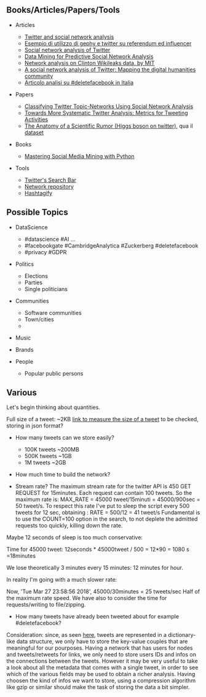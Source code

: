 ## Books/Articles/Papers/Tools
* Articles
    * [Twitter and social network analysis](http://datadrivenjournalism.net/news_and_analysis/twitter_and_social_network_analysis)
    * [Esempio di utilizzo di gephy e twitter su referendum ed influencer](http://www.misurarelacomunicazione.it/2016/11/24/iovotono-vs-bastaunsi-gli-influencers-twitter/)
    * [Social network analysis of Twitter](http://www.mediative.com/social-network-analysis-twitter/)
    * [Data Mining for Predictive Social Network Analysis](https://www.toptal.com/data-science/social-network-data-mining-for-predictive-analysis)
    * [Network analysis on Clinton Wikileaks data, by MIT](https://clinton.media.mit.edu/clinton#)
    * [A social network analysis of Twitter: Mapping the digital humanities community](https://www.tandfonline.com/doi/full/10.1080/23311983.2016.1171458) 
    * [Articolo analisi su \#deletefacebook in Italia](https://socialrecap.it/2018/03/26/deletefacebook-ci-credono-media-non-gli-italiani/)
    
* Papers 
    * [Classifying Twitter Topic-Networks Using Social Network Analysis](http://journals.sagepub.com/doi/full/10.1177/2056305117691545)
    * [Towards More Systematic Twitter Analysis: Metrics for Tweeting Activities](https://www.researchgate.net/publication/235632738_Towards_More_Systematic_Twitter_Analysis_Metrics_for_Tweeting_Activities)
    * [The Anatomy of a Scientific Rumor (Higgs boson on twitter)](https://www.nature.com/articles/srep02980#methods), qua il [dataset](https://snap.stanford.edu/data/higgs-twitter.html)

* Books
    * [Mastering Social Media Mining with Python](https://www.amazon.it/Mastering-Social-Media-Mining-Python/dp/1783552018/ref=sr_1_1?ie=UTF8&qid=1521482811&sr=8-1&keywords=Mastering+Social+Media+Mining+with+Python)

* Tools
    * [Twitter's Search Bar](https://twitter.com/search-home)
    * [Network repository](http://networkrepository.com/)
    * [Hashtagify](http://hashtagify.me/hashtag/deletefacebook)


## Possible Topics

* DataScience 
    * \#datascience \#AI ...
    * \#facebookgate \#CambridgeAnalytica \#Zuckerberg \#deletefacebook
    * \#privacy \#GDPR

* Politics  
    * Elections
    * Parties
    * Single politicians

* Communities
    * Software communities
    * Town/cities
    * 

* Music

* Brands

* People
    * Popular public persons


## Various
Let's begin thinking about quantities.

Full size of a tweet: ~2KB [link to measure the size of a tweet](https://gist.github.com/brendano/1024217)
to be checked, storing in json format?

* How many tweets can we store easily?
    * 100K  tweets  ~200MB
    * 500K  tweets  ~1GB
    * 1M    tweets  ~2GB
* How much time to build the network? 

* Stream rate?
The maximum stream rate for the twitter API is 450 GET REQUEST for 15minutes. Each request can contain 100 tweets. So the maximum rate is:
MAX_RATE = 45000 tweet/15minuti = 45000/900sec = 50 tweet/s.
To respect this rate I've put to sleep the script every 500 tweets for 12 sec, obtaining :
RATE = 500/12 = 41 tweet/s
Fundamental is to use the COUNT=100 option in the search, to not deplete the admitted requests too quickly, killing down the rate.

Maybe 12 seconds of sleep is too much conservative:

Time for 45000 tweet: 12seconds * 45000tweet / 500 = 12*90 = 1080 s =18minutes

We lose theoretically 3 minutes every 15 minutes: 12 minutes for hour.

In reality I'm going with a much slower rate:

Now, 'Tue Mar 27 23:58:56 2018', 45000/30minutes = 25 tweets/sec
Half of the maximum rate speed.
We have also to consider the time for requests/writing to file/zipping.



* How many tweets have already been tweeted about for example \#deletefacebook?

Consideration: since, as seen [here](https://gist.github.com/brendano/1024217), tweets are represented in a dictionary-like data structure, we only have to store the key-value couples that are meaningful for our pourposes. Having a network that has users for nodes and tweets/retweets for links, we only need to store users IDs and infos on the connections between the tweets. However it may be very useful to take a look about all the metadata that comes with a single tweet, in order to see which of the various fields may be used to obtain a richer analysis. Having choosen the kind of infos we want to store, using a compression algorithm like gzip or similar should make the task of storing the data a bit simpler.
